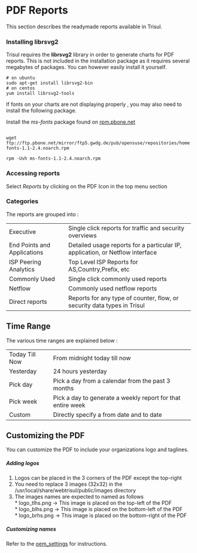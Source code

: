 # PDF Reports

This section describes the readymade reports available in Trisul.

### Installing librsvg2

Trisul requires the **librsvg2** library in order to generate charts for
PDF reports. This is not included in the installation package as it
requires several megabytes of packages. You can however easily install
it yourself.

``` language-bash
# on ubuntu
sudo apt-get install librsvg2-bin
# on centos
yum install librsvg2-tools
```

If fonts on your charts are not displaying properly , you may also need
to install the following package.

Install the *ms-fonts* package found on
[rpm.pbone.net](http://rpm.pbone.net/index.php3/stat/4/idpl/30428080/dir/centos_7/com/ms-fonts-1.1-2.4.noarch.rpm.html)

``` language-bash

wget ftp://ftp.pbone.net/mirror/ftp5.gwdg.de/pub/opensuse/repositories/home:/Kenzy:/packages/CentOS_7/noarch/ms-fonts-1.1-2.4.noarch.rpm

rpm -Uvh ms-fonts-1.1-2.4.noarch.rpm
```

### Accessing reports

<div class="info hand-o-right autohint">

Select *Reports* by clicking on the PDF Icon in the top menu section

</div>

### Categories

The reports are grouped into :

|  |  |
|----|----|
| Executive | Single click reports for traffic and security overviews |
| End Points and Applications | Detailed usage reports for a particular IP, application, or Netflow interface |
| ISP Peering Analytics | Top Level ISP Reports for AS,Country,Prefix, etc |
| Commonly Used | Single click commonly used reports |
| Netflow | Commonly used netflow reports |
| Direct reports | Reports for any type of counter, flow, or security data types in Trisul |

## Time Range

The various time ranges are explained below :

|  |  |
|----|----|
| Today Till Now | From midnight today till now |
| Yesterday | 24 hours yesterday |
| Pick day | Pick a day from a calendar from the past 3 months |
| Pick week | Pick a day to generate a weekly report for that entire week |
| Custom | Directly specify a from date and to date |

## Customizing the PDF

You can customize the PDF to include your organizations logo and
taglines.

##### Adding logos

1.  Logos can be placed in the 3 corners of the PDF except the top-right
2.  You need to replace 3 images (32x32) in the
    /usr/local/share/webtrisul/public/images directory
3.  The images names are expected to named as follows  
    \* logo_tlhs.png -\> This image is placed on the top-left of the
    PDF  
    \* logo_blhs.png -\> This image is placed on the bottom-left of the
    PDF  
    \* logo_brhs.png -\> This image is placed on the bottom-right of the
    PDF

##### Customizing names

Refer to the [oem_settings](/docs/ug/webadmin/customize.html) for
instructions.
